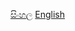 [සිංහල](https://github.com/hmislk/hmis/wiki/CareCode-HIMS-%E0%B6%9C%E0%B7%90%E0%B6%B1)        [English](https://github.com/hmislk/hmis/wiki)